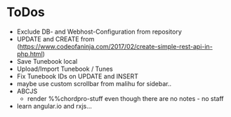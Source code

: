 # ToDos
* Exclude DB- and Webhost-Configuration from repository
* UPDATE and CREATE from (https://www.codeofaninja.com/2017/02/create-simple-rest-api-in-php.html)
* Save Tunebook local
* Upload/Import Tunebook / Tunes
* Fix Tunebook IDs on UPDATE and INSERT
* maybe use custom scrollbar from malihu for sidebar..
* ABCJS
  * render %%chordpro-stuff even though there are no notes - no staff
* learn angular.io and rxjs...